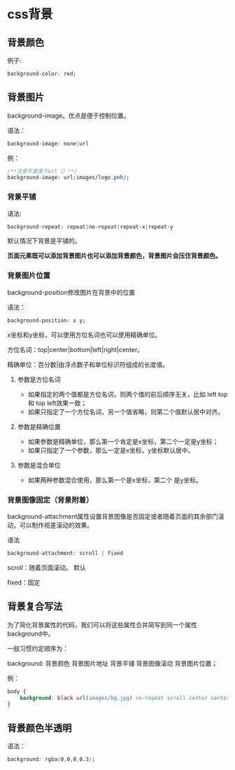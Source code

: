 # css背景

## 背景颜色

例子:
```css
background-color: red;
```

## 背景图片

background-image。优点是便于控制位置。

语法：

```css
background-image: none|url
```

例：

```css
/**注意不要落下url（）**/
background-image: url(images/logo.pnh);
```

### 背景平铺

语法:

```css
background-repeat: repeat|no-repeat|repeat-x|repeat-y
```

默认情况下背景是平铺的。

**页面元素既可以添加背景图片也可以添加背景颜色，背景图片会压住背景颜色。**

### 背景图片位置

background-position修改图片在背景中的位置

语法：

```css
background-position: x y;
```

x坐标和y坐标，可以使用方位名词也可以使用精确单位。

方位名词：top|center|bottom|left|right|center。

精确单位：百分数|由浮点数子和单位标识符组成的长度值。

1. 参数是方位名词
   - 如果指定的两个值都是方位名词，则两个值的前后顺序无关，比如 left top 和 top left效果一致；
   - 如果只指定了一个方位名词，另一个值省略，则第二个值默认居中对齐。

2. 参数是精确位置
   - 如果参数是精确单位，那么第一个肯定是x坐标，第二个一定是y坐标；
   - 如果只指定了一个参数，那么一定是x坐标，y坐标默认居中。

3. 参数是混合单位
   - 如果两种参数混合使用，那么第一个是x坐标，第二个 是y坐标。

### 背景图像固定（背景附着）

background-attachment属性设置背景图像是否固定或者随着页面的其余部门滚动，可以制作视差滚动的效果。

语法

```css
background-attachment: scroll | fixed
```

scroll：随着页面滚动。 默认

fixed：固定

## 背景复合写法

为了简化背景属性的代码，我们可以将这些属性合并简写到同一个属性background中。

一般习惯约定顺序为：

background: 背景颜色 背景图片地址 背景平铺 背景图像滚动  背景图片位置；

例：

```css
body {
    background: black url(images/bg.jpg) no-repeat scroll center center;
}
```

## 背景颜色半透明

语法：

```css
background: rgba(0,0,0,0.3);
```

